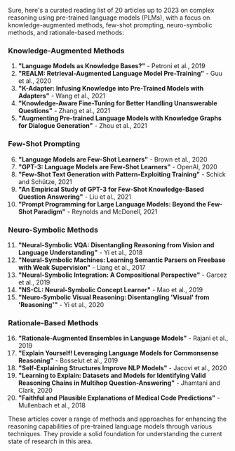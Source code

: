Sure, here's a curated reading list of 20 articles up to 2023 on complex reasoning using pre-trained language models (PLMs), with a focus on knowledge-augmented methods, few-shot prompting, neuro-symbolic methods, and rationale-based methods:

### Knowledge-Augmented Methods
1. **"Language Models as Knowledge Bases?"** - Petroni et al., 2019
2. **"REALM: Retrieval-Augmented Language Model Pre-Training"** - Guu et al., 2020
3. **"K-Adapter: Infusing Knowledge into Pre-Trained Models with Adapters"** - Wang et al., 2021
4. **"Knowledge-Aware Fine-Tuning for Better Handling Unanswerable Questions"** - Zhang et al., 2021
5. **"Augmenting Pre-trained Language Models with Knowledge Graphs for Dialogue Generation"** - Zhou et al., 2021

### Few-Shot Prompting
6. **"Language Models are Few-Shot Learners"** - Brown et al., 2020
7. **"GPT-3: Language Models are Few-Shot Learners"** - OpenAI, 2020
8. **"Few-Shot Text Generation with Pattern-Exploiting Training"** - Schick and Schütze, 2021
9. **"An Empirical Study of GPT-3 for Few-Shot Knowledge-Based Question Answering"** - Liu et al., 2021
10. **"Prompt Programming for Large Language Models: Beyond the Few-Shot Paradigm"** - Reynolds and McDonell, 2021

### Neuro-Symbolic Methods
11. **"Neural-Symbolic VQA: Disentangling Reasoning from Vision and Language Understanding"** - Yi et al., 2018
12. **"Neural-Symbolic Machines: Learning Semantic Parsers on Freebase with Weak Supervision"** - Liang et al., 2017
13. **"Neural-Symbolic Integration: A Compositional Perspective"** - Garcez et al., 2019
14. **"NS-CL: Neural-Symbolic Concept Learner"** - Mao et al., 2019
15. **"Neuro-Symbolic Visual Reasoning: Disentangling 'Visual' from 'Reasoning'"** - Yi et al., 2020

### Rationale-Based Methods
16. **"Rationale-Augmented Ensembles in Language Models"** - Rajani et al., 2019
17. **"Explain Yourself! Leveraging Language Models for Commonsense Reasoning"** - Bosselut et al., 2019
18. **"Self-Explaining Structures Improve NLP Models"** - Jacovi et al., 2020
19. **"Learning to Explain: Datasets and Models for Identifying Valid Reasoning Chains in Multihop Question-Answering"** - Jhamtani and Clark, 2020
20. **"Faithful and Plausible Explanations of Medical Code Predictions"** - Mullenbach et al., 2018

These articles cover a range of methods and approaches for enhancing the reasoning capabilities of pre-trained language models through various techniques. They provide a solid foundation for understanding the current state of research in this area.